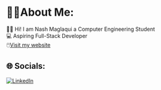 # 🧑‍💻About Me:
🙋‍♂️ Hi! I am Nash Maglaqui a Computer Engineering Student
<br> 
💻 Aspiring Full-Stack Developer <br>
🖱️[Visit my website](https://nshmglq.vercel.app/)


## 🌐 Socials:
[![LinkedIn](https://img.shields.io/badge/LinkedIn-%230077B5.svg?logo=linkedin&logoColor=white&style=for-the-badge)](https://linkedin.com/in/steven-nash-maglaqui-0a8807339/)



